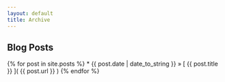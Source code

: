 ```yaml
---
layout: default
title: Archive
---
```


## Blog Posts
{% for post in site.posts  %}
	* {{ post.date | date_to_string }} &raquo; [ {{ post.title }} ]( {{ post.url }} )
{% endfor %}